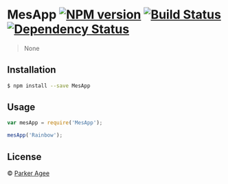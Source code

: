 # MesApp [![NPM version][npm-image]][npm-url] [![Build Status][travis-image]][travis-url] [![Dependency Status][daviddm-image]][daviddm-url]
> None

## Installation

```sh
$ npm install --save MesApp
```

## Usage

```js
var mesApp = require('MesApp');

mesApp('Rainbow');
```
## License

 © [Parker Agee](parkeragee.com)


[npm-image]: https://badge.fury.io/js/MesApp.svg
[npm-url]: https://npmjs.org/package/MesApp
[travis-image]: https://travis-ci.org/parkeragee/MesApp.svg?branch=master
[travis-url]: https://travis-ci.org/parkeragee/MesApp
[daviddm-image]: https://david-dm.org/parkeragee/MesApp.svg?theme=shields.io
[daviddm-url]: https://david-dm.org/parkeragee/MesApp
